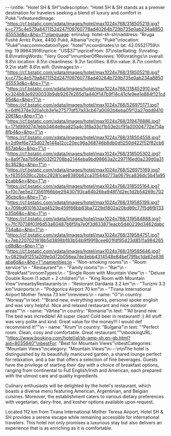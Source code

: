---\ntitle: "Hotel SH & SH"\ndescription: "Hotel SH & SH stands as a premier destination for travelers seeking a blend of luxury and comfort in Pukë."\nfeaturedImage: "https://cf.bstatic.com/xdata/images/hotel/max1024x768/318505219.jpg?k=c775c4e579a8471152d247f09760778ad40264b729b735e0ab234a885045553d&o=&hp=1"\nlanguage: en\nslug: hotel-sh-sh\naddress: "Rruga Fushë Arrëz Puke, 4400 Pukë, Albania"\ncity: "Pukë"\nlocation: "Pukë"\naccommodationType: "hotel"\ncoordinates:\n  lat: 42.05521759\n  lng: 19.99843916\nprice: "US$37"\npriceFrom: 37\nstarRating: 5\nrating: 8.8\nratingWords: "Very Good"\nnumberOfReviews: 106\nratings:\n  overall: 8.8\n  location: 8.5\n  cleanliness: 9.3\n  facilities: 8.6\n  value: 8.7\n  comfort: 9.2\n  staff: 8.6\n  wifi: 0\nimages:\n  - "https://cf.bstatic.com/xdata/images/hotel/max1024x768/318505219.jpg?k=c775c4e579a8471152d247f09760778ad40264b729b735e0ab234a885045553d&o=&hp=1"\n  - "https://cf.bstatic.com/xdata/images/hotel/max1024x768/318452910.jpg?k=324b83e9200033b9db9267e265d1a440f147b9f14c41cfe9ee1e884f121cd95d&o=&hp=1"\n  - "https://cf.bstatic.com/xdata/images/hotel/max1024x768/526975171.jpg?k=6df6374e320a1cb3e1e27577df57a33cb67a0092b4eba05f12a27ddd94102061&o=&hp=1"\n  - "https://cf.bstatic.com/xdata/images/hotel/max1024x768/319476886.jpg?k=171d9902747ebb3464e8ea825a4c3f8a33cf1b53e2cf91a20004772e714a8fb4&o=&hp=1"\n  - "https://cf.bstatic.com/xdata/images/hotel/max1024x768/318504558.jpg?k=2d9ef6e725d027e144a12cc20ec96a368746b8db0d5250d422f52f82cb6857ab&o=&hp=1"\n  - "https://cf.bstatic.com/xdata/images/hotel/max1024x768/318505302.jpg?k=8a9f7ea7b56e0032f2708ba2144eba9bd98663a2c297116ed0a239d0a318c362&o=&hp=1"\n  - "https://cf.bstatic.com/xdata/images/hotel/max1024x768/526975169.jpg?k=f8355539cc2bbc28281cae8380b62ca31544d773a0679ca836dc5b41a952cabb&o=&hp=1"\n  - "https://cf.bstatic.com/xdata/images/hotel/max1024x768/318505164.jpg?k=f0c7ae5e273561f66bbe26430793ca84b26ba948f7d2ec1d2b54269c70236cbc&o=&hp=1"\n  - "https://cf.bstatic.com/xdata/images/hotel/max1024x768/319585199.jpg?k=709bd6101632ad4529e459f66bb83ba7229d1802a20bd89c77f5d6fb133b35b6&o=&hp=1"\n  - "https://cf.bstatic.com/xdata/images/hotel/max1024x768/319584888.jpg?k=7fc70738f03f6d53a60487b6f5fa7e0f3d633871eacb5d40239d3462dabc734a&o=&hp=1"\n  - "https://cf.bstatic.com/xdata/images/hotel/max1024x768/319584751.jpg?k=7eb2207021818b5d3898bf83b54b9f99f8cee601fdf95423d8511a984265cd8d&o=&hp=1"\n  - "https://cf.bstatic.com/xdata/images/hotel/max1024x768/319585646.jpg?k=0829a91251a209e0d72b056ea7de3ebb4314548e84bef79fbc1da62e836aba6d&o=&hp=1"\namenities:\n  - "Non-smoking rooms"\n  - "Room service"\n  - "Restaurant"\n  - "Family rooms"\n  - "Bar"\n  - "Breakfast"\nroomTypes:\n  - "Single Room with Mountain View"\n  - "Deluxe Double Room (1 adult + 2 children)"\n  - "King Room with Mountain View"\nnearbyRestaurants:\n  - "Restorant Dardania 3.2 km"\n  - "Turizmi 3.3 km"\nairports:\n  - "Podgorica Airport 70 km"\n  - "Tirana International Airport Mother Teresa 73 km"\nreviews:\n  - name: "G"\n    country: "Norway"\n    text: "“Brand new, everything works, personel spoke english and was very helpful. Nice and relaxed restaurant and nice outdoor areas”"\n  - name: "Vârtea"\n    country: "Romania"\n    text: "“All brand new. The bed was incredible! All super clean! Cold beer in restaurant! :) All stuff was very polite and kind.
Great value for the money!!! I would def recommend it!”"\n  - name: "Krum"\n    country: "Bulgaria"\n    text: "“Perfect room. Clean, cosy and comfortable. Great restaurant.”"\nbookingURL: "https://www.booking.com/hotel/al/sh-amp-sh.en-gb.html?aid=8035640"\nbestFor: "Best for Mountain Views"\nbestCategories: "Mountain Views"\ncategory: "Mountain Views"\n---\n\nThe hotel is distinguished by its beautifully manicured garden, a shared lounge perfect for relaxation, and a bar that offers a selection of fine beverages. Guests have the privilege of starting their day with a choice of breakfast options, ranging from continental to Full English/Irish and American, each prepared with the utmost care and quality ingredients.

Culinary enthusiasts will be delighted by the hotel's restaurant, which boasts a diverse menu featuring American, Argentinian, and Belgian cuisines. Moreover, the establishment caters to various dietary preferences with vegetarian, dairy-free, and kosher options available upon request.

Located 112 km from Tirana International Mother Teresa Airport, Hotel SH & SH provides a serene escape while remaining accessible for international travelers. This hotel not only promises a luxurious stay but also delivers an experience that is as enriching as it is comfortable.